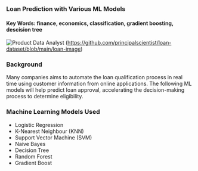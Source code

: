 ### Loan Prediction with Various ML Models
#### Key Words: finance, economics, classification, gradient boosting, descision tree
![Product Data Analyst]( https://github.com/principalscientist/principalscientist/blob/loan_prediction/c0b13d50-borrowing-a-loan-from-the-bank.jpg?raw=true)
(https://github.com/principalscientist/loan-dataset/blob/main/loan-image)
### Background
Many companies aims to automate the loan qualification process in real time using customer information from online applications. The following ML models will help predict loan approval, accelerating the decision-making process to determine eligibility.

### Machine Learning Models Used 
* Logistic Regression
* K-Nearest Neighbour (KNN)
* Support Vector Machine (SVM)
* Naive Bayes
* Decision Tree
* Random Forest
* Gradient Boost
